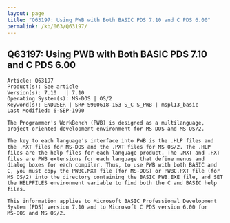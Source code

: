 ```yaml
---
layout: page
title: "Q63197: Using PWB with Both BASIC PDS 7.10 and C PDS 6.00"
permalink: /kb/063/Q63197/
---
```


## Q63197: Using PWB with Both BASIC PDS 7.10 and C PDS 6.00

	Article: Q63197
	Product(s): See article
	Version(s): 7.10   | 7.10
	Operating System(s): MS-DOS | OS/2
	Keyword(s): ENDUSER | SR# S900618-153 S_C S_PWB | mspl13_basic
	Last Modified: 6-SEP-1990
	
	The Programmer's WorkBench (PWB) is designed as a multilanguage,
	project-oriented development environment for MS-DOS and MS OS/2.
	
	The key to each language's interface into PWB is the .HLP files and
	the .MXT files for MS-DOS and the .PXT files for MS OS/2. The .HLP
	files are the help files for each language product. The .MXT and .PXT
	files are PWB extensions for each language that define menus and
	dialog boxes for each compiler. Thus, to use PWB with both BASIC and
	C, you must copy the PWBC.MXT file (for MS-DOS) or PWBC.PXT file (for
	MS OS/2) into the directory containing the BASIC PWB.EXE file, and SET
	the HELPFILES environment variable to find both the C and BASIC help
	files.
	
	This information applies to Microsoft BASIC Professional Development
	System (PDS) version 7.10 and to Microsoft C PDS version 6.00 for
	MS-DOS and MS OS/2.
